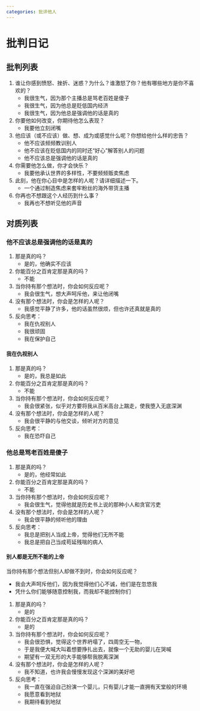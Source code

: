 ```yaml
---
categories: 批评他人
---
```


# 批判日记

## 批判列表

1. 谁让你感到愤怒、挫折、迷惑？为什么？谁激怒了你？他有哪些地方是你不喜欢的？
    - 我很生气，因为那个主播总是骂老百姓是傻子
    - 我很生气，因为他总是贬低国内经济
    - 我很生气，因为他总是强调他的话是真的
2. 你要他如何改变，你期待他怎么表现？
    - 我要他立刻闭嘴
3. 他应该（或不应该）做、想、成为或感觉什么呢？你想给他什么样的忠告？
    - 他不应该频频教训别人
    - 他不应该在贬低国内的同时还“好心”解答别人的问题
    - 他不应该总是强调他的话是真的
4. 你需要他怎么做，你才会快乐？
    - 我要他承认世界的多样性，不要频频贩卖焦虑
5. 此刻，他在你心目中是怎样的人呢？请详细描述一下。
    - 一个通过制造焦虑来套牢粉丝的海外带货主播
6. 你再也不想跟这个人经历到什么事？
    - 我再也不想听见他的声音

## 对质列表

### 他不应该总是强调他的话是真的

1. 那是真的吗？
    - 是的，他确实不应该
2. 你能百分之百肯定那是真的吗？
    - 不能
3. 当你持有那个想法时，你会如何反应呢？
    - 我会很生气，想大声呵斥他，来让他闭嘴
4. 没有那个想法时，你会是怎样的人呢？
    - 我感觉平静了许多，他的话虽然很烦，但也许还真就是真的
5. 反向思考：
    - 我在仇视别人
    - 我很顽固
    - 我在保护自己

#### 我在仇视别人

1. 那是真的吗？
    - 是的，我总是如此
2. 你能百分之百肯定那是真的吗？
    - 不能
3. 当你持有那个想法时，你会如何反应呢？
    - 我会很紧张，似乎对方要将我从百米高台上踹走，使我堕入无底深渊
4. 没有那个想法时，你会是怎样的人呢？
    - 我会很平静的与他交谈，倾听对方的意见
5. 反向思考：
    - 我在恐吓自己

### 他总是骂老百姓是傻子

1. 那是真的吗？
    - 是的，他经常如此
2. 你能百分之百肯定那是真的吗？
    - 不能
3. 当你持有那个想法时，你会如何反应呢？
    - 我会很生气，觉得他就是历史书上说的那种小人和贪官污吏
4. 没有那个想法时，你会是怎样的人呢？
    - 我会很平静的倾听他的理由
5. 反向思考：
    - 我总是把别人当成上帝，觉得他们无所不能
    - 我总是把自己当成苟延残喘的病人

#### 别人都是无所不能的上帝

当你持有那个想法但别人却做不到时，你会如何反应呢？

- 我会大声呵斥他们，因为我觉得他们心不诚，他们是在忽悠我
- 凭什么你们能够随意控制我，而我却不能控制你们

1. 那是真的吗？
    - 是的
2. 你能百分之百肯定那是真的吗？
    - 是的
3. 当你持有那个想法时，你会如何反应呢？
    - 我会很恐惧，觉得这个世界坍塌了，四周空无一物，
    - 于是我便大喊大叫着想要挣扎出去，就像一个无助的婴儿在哭喊
    - 期望有一双无形的大手能够帮我脱离深渊
4. 没有那个想法时，你会是怎样的人呢？
    - 我不知道，也许我会慢慢发现这个深渊的美好吧
5. 反向思考：
    - 我一直在强迫自己扮演一个婴儿，只有婴儿才能一直拥有天堂般的环境
    - 我愿意看到地狱
    - 我期待看到地狱
